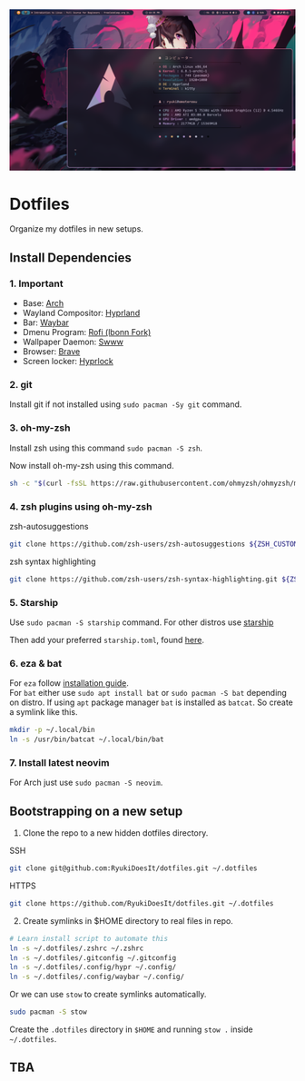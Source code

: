 <div align = center><img src="https://github.com/RyukiDoesIt/dotfiles/blob/main/Source/Arch.png"><br></div>

# Dotfiles

Organize my dotfiles in new setups.

## Install Dependencies
### 1. Important

- Base: [Arch](https://archlinux.org/) <br>
- Wayland Compositor: [Hyprland](https://hyprland.org/) <br>
- Bar: [Waybar](https://github.com/Alexays/Waybar) <br>
- Dmenu Program: [Rofi (lbonn Fork)](https://github.com/lbonn/rofi) <br>
- Wallpaper Daemon: [Swww](https://github.com/LGFae/swww) <br>
- Browser: [Brave](https://brave.com/linux/) <br>
- Screen locker: [Hyprlock](https://github.com/hyprwm/hyprlock)

### 2. git

Install git if not installed using `sudo pacman -Sy git` command.

### 3. oh-my-zsh

Install zsh using this command `sudo pacman -S zsh`.

Now install oh-my-zsh using this command.

```sh
sh -c "$(curl -fsSL https://raw.githubusercontent.com/ohmyzsh/ohmyzsh/master/tools/install.sh)"
```

### 4. zsh plugins using oh-my-zsh

zsh-autosuggestions
```sh
git clone https://github.com/zsh-users/zsh-autosuggestions ${ZSH_CUSTOM:-~/.oh-my-zsh/custom}/plugins/zsh-autosuggestions
```
zsh syntax highlighting
```sh
git clone https://github.com/zsh-users/zsh-syntax-highlighting.git ${ZSH_CUSTOM:-~/.oh-my-zsh/custom}/plugins/zsh-syntax-highlighting
```

### 5. Starship

Use `sudo pacman -S starship` command. For other distros use [starship](https://starship.rs/guide/#%F0%9F%9A%80-installation "starship installation")

Then add your preferred `starship.toml`, found [here](https://starship.rs/presets/ "starship presets").

### 6. eza & bat

For `eza` follow [installation guide](https://github.com/eza-community/eza/blob/main/INSTALL.md "eza installation guide"). <br>
For `bat` either use `sudo apt install bat` or `sudo pacman -S bat` depending on distro. If using `apt` package manager `bat` is installed as `batcat`. So create a symlink like this.

```sh
mkdir -p ~/.local/bin
ln -s /usr/bin/batcat ~/.local/bin/bat
```

### 7. Install latest neovim

For Arch just use `sudo pacman -S neovim`.

## Bootstrapping on a new setup

1. Clone the repo to a new hidden dotfiles directory.

SSH
```sh
git clone git@github.com:RyukiDoesIt/dotfiles.git ~/.dotfiles
```
HTTPS
```sh
git clone https://github.com/RyukiDoesIt/dotfiles.git ~/.dotfiles
```

2. Create symlinks in $HOME directory to real files in repo.

```sh
# Learn install script to automate this
ln -s ~/.dotfiles/.zshrc ~/.zshrc
ln -s ~/.dotfiles/.gitconfig ~/.gitconfig
ln -s ~/.dotfiles/.config/hypr ~/.config/
ln -s ~/.dotfiles/.config/waybar ~/.config/
```
Or we can use `stow` to create symlinks automatically.
```sh
sudo pacman -S stow
```
Create the `.dotfiles` directory in `$HOME` and running `stow .` inside `~/.dotfiles`.


## TBA
